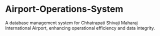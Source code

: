 # Airport-Operations-System
A database management system for Chhatrapati Shivaji Maharaj International Airport, enhancing operational efficiency and data integrity.
